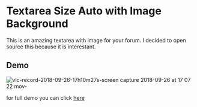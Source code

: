 # Textarea Size Auto with Image Background
This is an amazing textarea  with image for your forum. I decided to open source this because it is interestant.

## Demo 
![vlc-record-2018-09-26-17h10m27s-screen capture 2018-09-26 at 17 07 22 mov-](https://user-images.githubusercontent.com/39515872/46116222-ce564d00-c1af-11e8-8c6a-86f21ed4bf63.gif)

for full demo you can click [here](https://amarlon.github.io/Textarea-Auto/)
